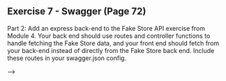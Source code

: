 ## Exercise 7 - Swagger (Page 72)

Part 2: Add an express back-end to the Fake Store API exercise from Module 4. Your back end should use routes and controller functions to handle fetching the Fake Store data, and your front end should fetch from your back-end instead of directly from the Fake Store back end. Include these routes in your swagger.json config.

-->
